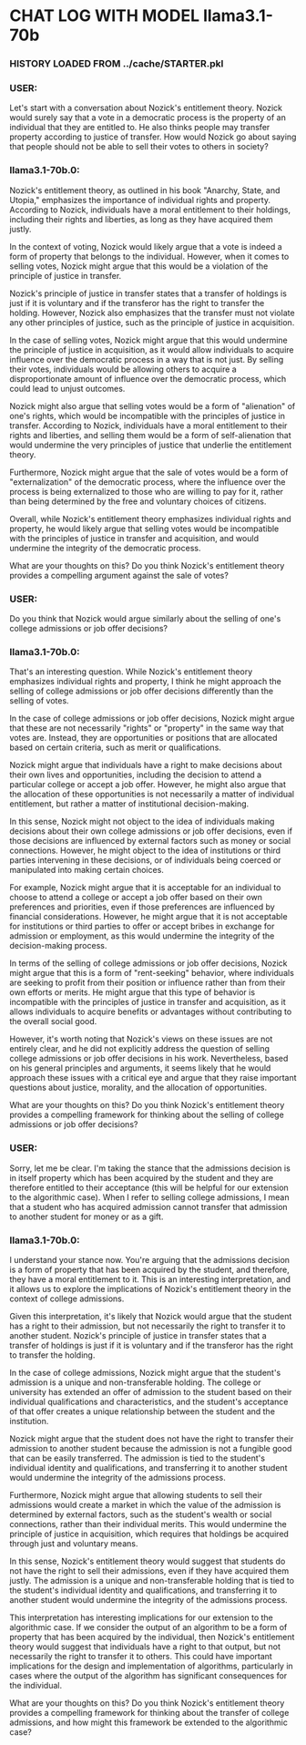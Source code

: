# CHAT LOG WITH MODEL llama3.1-70b

### HISTORY LOADED FROM ../cache/STARTER.pkl
### USER:
Let's start with a conversation about Nozick's entitlement theory. Nozick would surely say that a vote in a democratic process is the property of an individual that they are entitled to. He also thinks people may transfer property according to justice of transfer. How would Nozick go about saying that people should not be able to sell their votes to others in society?
### llama3.1-70b.0:
Nozick's entitlement theory, as outlined in his book "Anarchy, State, and Utopia," emphasizes the importance of individual rights and property. According to Nozick, individuals have a moral entitlement to their holdings, including their rights and liberties, as long as they have acquired them justly.

In the context of voting, Nozick would likely argue that a vote is indeed a form of property that belongs to the individual. However, when it comes to selling votes, Nozick might argue that this would be a violation of the principle of justice in transfer.

Nozick's principle of justice in transfer states that a transfer of holdings is just if it is voluntary and if the transferor has the right to transfer the holding. However, Nozick also emphasizes that the transfer must not violate any other principles of justice, such as the principle of justice in acquisition.

In the case of selling votes, Nozick might argue that this would undermine the principle of justice in acquisition, as it would allow individuals to acquire influence over the democratic process in a way that is not just. By selling their votes, individuals would be allowing others to acquire a disproportionate amount of influence over the democratic process, which could lead to unjust outcomes.

Nozick might also argue that selling votes would be a form of "alienation" of one's rights, which would be incompatible with the principles of justice in transfer. According to Nozick, individuals have a moral entitlement to their rights and liberties, and selling them would be a form of self-alienation that would undermine the very principles of justice that underlie the entitlement theory.

Furthermore, Nozick might argue that the sale of votes would be a form of "externalization" of the democratic process, where the influence over the process is being externalized to those who are willing to pay for it, rather than being determined by the free and voluntary choices of citizens.

Overall, while Nozick's entitlement theory emphasizes individual rights and property, he would likely argue that selling votes would be incompatible with the principles of justice in transfer and acquisition, and would undermine the integrity of the democratic process.

What are your thoughts on this? Do you think Nozick's entitlement theory provides a compelling argument against the sale of votes?
### USER:
Do you think that Nozick would argue similarly about the selling of one's college admissions or job offer decisions?
### llama3.1-70b.0:
That's an interesting question. While Nozick's entitlement theory emphasizes individual rights and property, I think he might approach the selling of college admissions or job offer decisions differently than the selling of votes.

In the case of college admissions or job offer decisions, Nozick might argue that these are not necessarily "rights" or "property" in the same way that votes are. Instead, they are opportunities or positions that are allocated based on certain criteria, such as merit or qualifications.

Nozick might argue that individuals have a right to make decisions about their own lives and opportunities, including the decision to attend a particular college or accept a job offer. However, he might also argue that the allocation of these opportunities is not necessarily a matter of individual entitlement, but rather a matter of institutional decision-making.

In this sense, Nozick might not object to the idea of individuals making decisions about their own college admissions or job offer decisions, even if those decisions are influenced by external factors such as money or social connections. However, he might object to the idea of institutions or third parties intervening in these decisions, or of individuals being coerced or manipulated into making certain choices.

For example, Nozick might argue that it is acceptable for an individual to choose to attend a college or accept a job offer based on their own preferences and priorities, even if those preferences are influenced by financial considerations. However, he might argue that it is not acceptable for institutions or third parties to offer or accept bribes in exchange for admission or employment, as this would undermine the integrity of the decision-making process.

In terms of the selling of college admissions or job offer decisions, Nozick might argue that this is a form of "rent-seeking" behavior, where individuals are seeking to profit from their position or influence rather than from their own efforts or merits. He might argue that this type of behavior is incompatible with the principles of justice in transfer and acquisition, as it allows individuals to acquire benefits or advantages without contributing to the overall social good.

However, it's worth noting that Nozick's views on these issues are not entirely clear, and he did not explicitly address the question of selling college admissions or job offer decisions in his work. Nevertheless, based on his general principles and arguments, it seems likely that he would approach these issues with a critical eye and argue that they raise important questions about justice, morality, and the allocation of opportunities.

What are your thoughts on this? Do you think Nozick's entitlement theory provides a compelling framework for thinking about the selling of college admissions or job offer decisions?
### USER:
Sorry, let me be clear. I'm taking the stance that the admissions decision is in itself property which has been acquired by the student and they are therefore entitled to their acceptance (this will be helpful for our extension to the algorithmic case). When I refer to selling college admissions, I mean that a student who has acquired admission cannot transfer that admission to another student for money or as a gift.
### llama3.1-70b.0:
I understand your stance now. You're arguing that the admissions decision is a form of property that has been acquired by the student, and therefore, they have a moral entitlement to it. This is an interesting interpretation, and it allows us to explore the implications of Nozick's entitlement theory in the context of college admissions.

Given this interpretation, it's likely that Nozick would argue that the student has a right to their admission, but not necessarily the right to transfer it to another student. Nozick's principle of justice in transfer states that a transfer of holdings is just if it is voluntary and if the transferor has the right to transfer the holding.

In the case of college admissions, Nozick might argue that the student's admission is a unique and non-transferable holding. The college or university has extended an offer of admission to the student based on their individual qualifications and characteristics, and the student's acceptance of that offer creates a unique relationship between the student and the institution.

Nozick might argue that the student does not have the right to transfer their admission to another student because the admission is not a fungible good that can be easily transferred. The admission is tied to the student's individual identity and qualifications, and transferring it to another student would undermine the integrity of the admissions process.

Furthermore, Nozick might argue that allowing students to sell their admissions would create a market in which the value of the admission is determined by external factors, such as the student's wealth or social connections, rather than their individual merits. This would undermine the principle of justice in acquisition, which requires that holdings be acquired through just and voluntary means.

In this sense, Nozick's entitlement theory would suggest that students do not have the right to sell their admissions, even if they have acquired them justly. The admission is a unique and non-transferable holding that is tied to the student's individual identity and qualifications, and transferring it to another student would undermine the integrity of the admissions process.

This interpretation has interesting implications for our extension to the algorithmic case. If we consider the output of an algorithm to be a form of property that has been acquired by the individual, then Nozick's entitlement theory would suggest that individuals have a right to that output, but not necessarily the right to transfer it to others. This could have important implications for the design and implementation of algorithms, particularly in cases where the output of the algorithm has significant consequences for the individual.

What are your thoughts on this? Do you think Nozick's entitlement theory provides a compelling framework for thinking about the transfer of college admissions, and how might this framework be extended to the algorithmic case?
